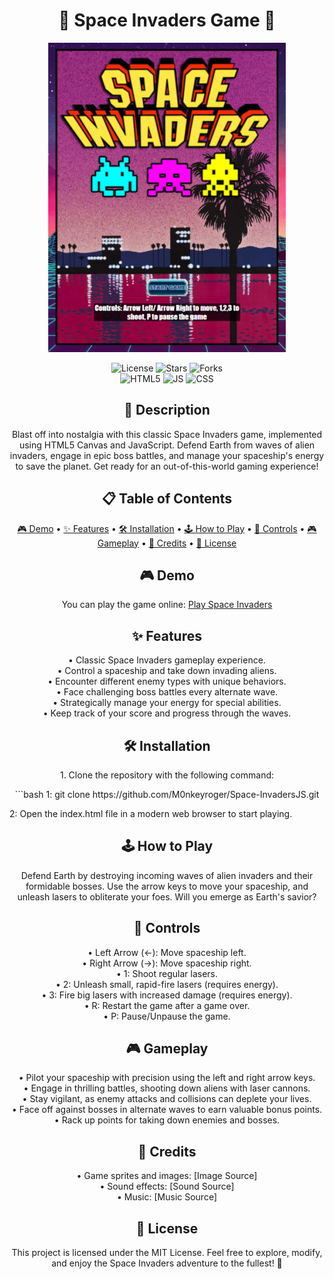 <h1 align="center">🚀 Space Invaders Game 👾 </h1>

<p align="center"><img src="https://raw.githubusercontent.com/M0nkeyroger/Space-InvadersJS/main/.idea/gamescreenshot.png" alt="Game Screenshot"></p>

<p align="center">
  <img src="https://img.shields.io/github/license/M0nkeyroger/Space-InvadersJS" alt="License">
  <img src="https://img.shields.io/github/stars/M0nkeyroger/Space-InvadersJS" alt="Stars">
  <img src="https://img.shields.io/github/forks/M0nkeyroger/Space-InvadersJS" alt="Forks"> <br>
  <img src="https://img.shields.io/badge/HTML5-E34F26?style=for-the-badge&logo=html5&logoColor=white" alt="HTML5">
  <img src="https://img.shields.io/badge/JavaScript-F7DF1E?style=for-the-badge&logo=javascript&logoColor=black" alt="JS">
  <img src="https://img.shields.io/badge/CSS-1572B6?style=for-the-badge&logo=css3&logoColor=white" alt="CSS">
</div>

</p>

<h2 align="center">👾 Description</h2>

<p align="center">Blast off into nostalgia with this classic Space Invaders game, implemented using HTML5 Canvas and JavaScript. Defend Earth from waves of alien invaders, engage in epic boss battles, and manage your spaceship's energy to save the planet. Get ready for an out-of-this-world gaming experience!</p>

<h2 align="center">📋 Table of Contents</h2>

<p align="center">
  <a href="#demo">🎮 Demo</a> •
  <a href="#features">✨ Features</a> •
  <a href="#installation">🛠️ Installation</a> •
  <a href="#how-to-play">🕹️ How to Play</a> •
  <a href="#controls">🎯 Controls</a> •
  <a href="#gameplay">🎮 Gameplay</a> •
  <a href="#credits">👏 Credits</a> •
  <a href="#license">📄 License</a>
</p>

<h2 align="center">🎮 Demo</h2>

<p align="center">You can play the game online: <a href="https://m0nkeyroger.github.io/Space-InvadersJS/">Play Space Invaders</a></p>

<h2 align="center">✨ Features</h2>

<p align="center">
  • Classic Space Invaders gameplay experience.<br>
  • Control a spaceship and take down invading aliens.<br>
  • Encounter different enemy types with unique behaviors.<br>
  • Face challenging boss battles every alternate wave.<br>
  • Strategically manage your energy for special abilities.<br>
  • Keep track of your score and progress through the waves.
</p>

<h2 align="center">🛠️ Installation</h2>

<p align="center">1. Clone the repository with the following command:</p>

<p align="center">```bash
1: git clone https://github.com/M0nkeyroger/Space-InvadersJS.git

2: Open the index.html file in a modern web browser to start playing.
</p>

<h2 align="center">🕹️ How to Play</h2>

<p align="center">Defend Earth by destroying incoming waves of alien invaders and their formidable bosses. Use the arrow keys to move your spaceship, and unleash lasers to obliterate your foes. Will you emerge as Earth's savior?</p>

<h2 align="center">🎯 Controls</h2>

<p align="center">
  • Left Arrow (←): Move spaceship left.<br>
  • Right Arrow (→): Move spaceship right.<br>
  • 1: Shoot regular lasers.<br>
  • 2: Unleash small, rapid-fire lasers (requires energy).<br>
  • 3: Fire big lasers with increased damage (requires energy).<br>
  • R: Restart the game after a game over.<br>
  • P: Pause/Unpause the game.
</p>

<h2 align="center">🎮 Gameplay</h2>

<p align="center">
  • Pilot your spaceship with precision using the left and right arrow keys.<br>
  • Engage in thrilling battles, shooting down aliens with laser cannons.<br>
  • Stay vigilant, as enemy attacks and collisions can deplete your lives.<br>
  • Face off against bosses in alternate waves to earn valuable bonus points.<br>
  • Rack up points for taking down enemies and bosses.
</p>

<h2 align="center">👏 Credits</h2>

<p align="center">
  • Game sprites and images: [Image Source]<br>
  • Sound effects: [Sound Source]<br>
  • Music: [Music Source]
</p>

<h2 align="center">📄 License</h2>

<p align="center">This project is licensed under the MIT License. Feel free to explore, modify, and enjoy the Space Invaders adventure to the fullest! 🌠</p>
